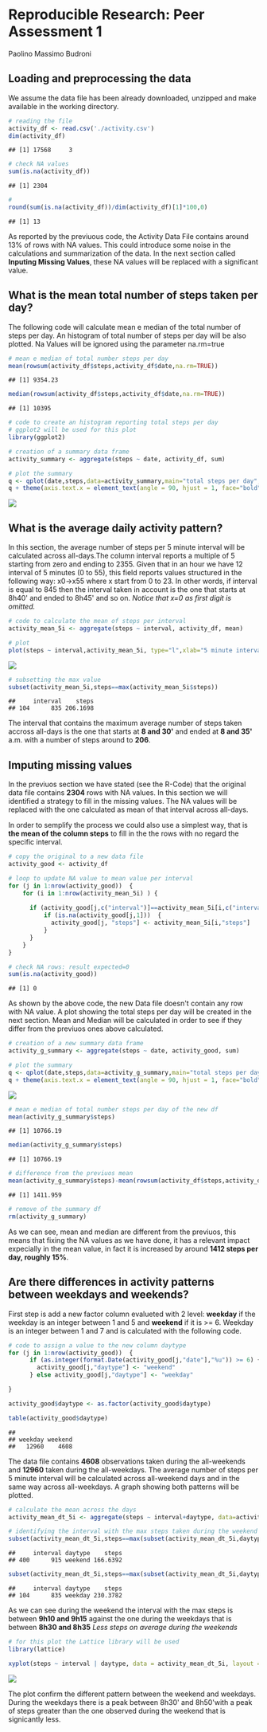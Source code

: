 # Reproducible Research: Peer Assessment 1
Paolino Massimo Budroni  

## Loading and preprocessing the data

We assume the data file has been already downloaded, unzipped and make available in the working directory.


```r
# reading the file
activity_df <- read.csv('./activity.csv')
dim(activity_df)
```

```
## [1] 17568     3
```

```r
# check NA values
sum(is.na(activity_df))
```

```
## [1] 2304
```

```r
# 
round(sum(is.na(activity_df))/dim(activity_df)[1]*100,0)
```

```
## [1] 13
```

As reported by the previuous code, the Activity Data File contains around 13% of rows with NA values. This could introduce some noise in the calculations and summarization of the data. In the next section called **Inputing Missing Values**, these NA values will be replaced with a significant value. 


## What is the mean total number of steps taken per day?

The following code will calculate mean e median of the total number of steps per day. An histogram of total number of steps per day will be also plotted.
Na Values will be ignored using the parameter na.rm=true 


```r
# mean e median of total number steps per day
mean(rowsum(activity_df$steps,activity_df$date,na.rm=TRUE))
```

```
## [1] 9354.23
```

```r
median(rowsum(activity_df$steps,activity_df$date,na.rm=TRUE))
```

```
## [1] 10395
```

```r
# code to create an histogram reporting total steps per day
# ggplot2 will be used for this plot
library(ggplot2)

# creation of a summary data frame
activity_summary <- aggregate(steps ~ date, activity_df, sum)

# plot the summary
q <- qplot(date,steps,data=activity_summary,main="total steps per day",ylab ="steps", xlab="date",asp=0.4,geom=c("histogram"),stat="identity")
q + theme(axis.text.x = element_text(angle = 90, hjust = 1, face="bold", size=9))
```

![](PA1_template_files/figure-html/unnamed-chunk-2-1.png) 


## What is the average daily activity pattern?
In this section, the average number of steps per 5 minute interval will be calculated across all-days.The column interval reports a multiple of 5 starting from zero and ending to 2355.
Given that in an hour we have 12 interval of 5 minutes (0 to 55), this field reports values structured in the following way: x0->x55 where x start from 0 to 23.
In other words, if interval is equal to 845 then the interval taken in account is the one that starts at 8h40' and ended to 8h45' and so on. 
*Notice that x=0 as first digit is omitted.*



```r
# code to calculate the mean of steps per interval 
activity_mean_5i <- aggregate(steps ~ interval, activity_df, mean)

# plot 
plot(steps ~ interval,activity_mean_5i, type="l",xlab="5 minute interval",ylab="steps",main="average steps x interval across the days")
```

![](PA1_template_files/figure-html/unnamed-chunk-3-1.png) 

```r
# subsetting the max value
subset(activity_mean_5i,steps==max(activity_mean_5i$steps))
```

```
##     interval    steps
## 104      835 206.1698
```

The interval that contains the maximum average number of steps taken accross all-days is the one that starts at **8 and 30'** and ended at **8 and 35'** a.m. with a number of steps around to **206**. 

## Imputing missing values
In the previuos section we have stated (see the R-Code) that the original data file contains **2304** rows with NA values. In this section we will identified a strategy to fill in the missing values. The NA values will be replaced with the one calculated as mean of that interval across all-days.

In order to semplify the process we could also use a simplest way, that is **the mean of the column steps** to fill in the the rows with no regard the specific interval. 


```r
# copy the original to a new data file 
activity_good <- activity_df

# loop to update NA value to mean value per interval 
for (j in 1:nrow(activity_good))  {
    for (i in 1:nrow(activity_mean_5i) ) { 
      
      if (activity_good[j,c("interval")]==activity_mean_5i[i,c("interval")]) {
          if (is.na(activity_good[j,1]))  { 
            activity_good[j, "steps"] <- activity_mean_5i[i,"steps"]
          }
      }
    }
}

# check NA rows: result expected=0 
sum(is.na(activity_good))
```

```
## [1] 0
```

As shown by the above code, the new Data file doesn't contain any row with NA value. 
A plot showing the total steps per day will be created in the next section. 
Mean and Median will be calculated in order to see if they differ from the previuos ones above calculated.


```r
# creation of a new summary data frame
activity_g_summary <- aggregate(steps ~ date, activity_good, sum)

# plot the summary
q <- qplot(date,steps,data=activity_g_summary,main="total steps per day",ylab ="steps", xlab="date",asp=0.4,geom=c("histogram"),stat="identity")
q + theme(axis.text.x = element_text(angle = 90, hjust = 1, face="bold", size=9))
```

![](PA1_template_files/figure-html/unnamed-chunk-5-1.png) 

```r
# mean e median of total number steps per day of the new df
mean(activity_g_summary$steps)
```

```
## [1] 10766.19
```

```r
median(activity_g_summary$steps)
```

```
## [1] 10766.19
```

```r
# difference from the previuos mean
mean(activity_g_summary$steps)-mean(rowsum(activity_df$steps,activity_df$date,na.rm=TRUE))
```

```
## [1] 1411.959
```

```r
# remove of the summary df
rm(activity_g_summary)
```

As we can see, mean and median are different from the previuos, this means that fixing the NA values as we have done, it has a relevant impact expecially in the mean value, in fact it is increased by around **1412 steps per day, roughly 15%**.


## Are there differences in activity patterns between weekdays and weekends?
First step is add a new factor column evalueted with 2 level: **weekday** if the weekday is an integer between 1 and 5 and **weekend** if it is >= 6.
Weekday is an integer between 1 and 7 and is calculated with the following code.


```r
# code to assign a value to the new column daytype
for (j in 1:nrow(activity_good))  {
      if (as.integer(format.Date(activity_good[j,"date"],"%u")) >= 6) {
        activity_good[j,"daytype"] <- "weekend"  
      } else activity_good[j,"daytype"] <- "weekday"

}

activity_good$daytype <- as.factor(activity_good$daytype)

table(activity_good$daytype)
```

```
## 
## weekday weekend 
##   12960    4608
```

The data file contains **4608** observations taken during the all-weekends and **12960** taken during the all-weekdays. The average number of steps per 5 minute interval will be calculated across all-weekend days and in the same way across all-weekdays.
A graph showing both patterns will be plotted. 


```r
# calculate the mean across the days
activity_mean_dt_5i <- aggregate(steps ~ interval+daytype, data=activity_good, mean)

# identifying the interval with the max steps taken during the weekend and the weekday
subset(activity_mean_dt_5i,steps==max(subset(activity_mean_dt_5i,daytype=="weekend")$steps))
```

```
##     interval daytype    steps
## 400      915 weekend 166.6392
```

```r
subset(activity_mean_dt_5i,steps==max(subset(activity_mean_dt_5i,daytype=="weekday")$steps))
```

```
##     interval daytype    steps
## 104      835 weekday 230.3782
```

As we can see during the weekend the interval with the max steps is between **9h10 and 9h15** against the one during the weekdays that is between **8h30 and 8h35**
*Less steps on average during the weekends* 


```r
# for this plot the Lattice library will be used
library(lattice)

xyplot(steps ~ interval | daytype, data = activity_mean_dt_5i, layout = c(1, 2),type="l",main="average steps x interval across the days")
```

![](PA1_template_files/figure-html/unnamed-chunk-8-1.png) 

The plot confirm the different pattern between the weekend and weekdays. During the weekdays there is a peak between 8h30' and 8h50'with a peak of steps greater than the one observed during the weekend that is signicantly less.



